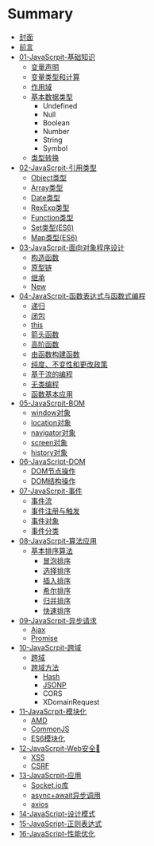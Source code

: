 # Summary

* [封面](README.md)
* [前言](INDEX.md)
* [01-JavaScrpit-基础知识](01/README.md)
  * [变量声明](01/bian-liang-sheng-ming.md)
  * [变量类型和计算](01/bian-liang-lei-xing-he-ji-suan.md)
  * [作用域](01/zuo-yong-yu.md)
  * [基本数据类型](01/shu-ju-lei-xing.md)
    * Undefined
    * Null
    * Boolean
    * Number
    * String
    * Symbol
  * [类型转换](01/lei-xing-zhuan-huan.md)
* [02-JavaScrpit-引用类型](02/README.md)
  * [Object类型](02/objectlei-xing.md)
  * [Array类型](02/arraylei-xing.md)
  * [Date类型](02/datelei-xing.md)
  * [RexExp类型](02/rexexplei-xing.md)
  * [Function类型](02/functionlei-xing.md)
  * [Set类型\(ES6\)](02/setlei-578b28-es6.md)
  * [Map类型\(ES6\)](02/maplei-578b28-es6.md)
* [03-JavaScrpit-面向对象程序设计](03/README.md)
  * [构造函数](03/gou-zao-han-shu.md)
  * [原型链](03/yuan-xing-lian.md)
  * [继承](03/ji-cheng.md)
  * [New](03/new.md)
* [04-JavaScrpit-函数表达式与函数式编程](04/README.md)
  * [递归](04/di-gui.md)
  * [闭包](04/bi-bao.md)
  * [this](04/this.md)
  * [箭头函数](04/jian-tou-han-shu.md)
  * [高阶函数](04/gao-jie-han-shu.md)
  * [由函数构建函数](04/you-han-shu-gou-jian-han-shu.md)
  * [纯度、不变性和更改政策](04/chun-du-3001-bu-bian-xing-he-geng-gai-zheng-ce.md)
  * [基于流的编程](04/ji-yu-liu-de-bian-cheng.md)
  * [无类编程](04/wu-lei-bian-cheng.md)
  * [函数基本应用](04/han-shu-ji-ben-ying-yong.md)
* [05-JavaScrpit-BOM](05/README.md)
  * [window对象](05/windowdui-xiang.md)
  * [location对象](05/locationdui-xiang.md)
  * [navigator对象](05/navigatordui-xiang.md)
  * [screen对象](05/screendui-xiang.md)
  * [history对象](05/historydui-xiang.md)
* [06-JavaScript-DOM](06/README.md)
  * [DOM节点操作](06/domjie-dian-cao-zuo.md)
  * [DOM结构操作](06/domjie-gou-cao-zuo.md)
* [07-JavaScrpit-事件](07/README.md)
  * [事件流](07/shi-jian-liu.md)
  * [事件注册与触发](07/shi-jian-zhu-ce-yu-hong-fa.md)
  * [事件对象](07/shi-jian-dui-xiang.md)
  * [事件分类](07/shi-jian-fen-lei.md)
* [08-JavaScrpit-算法应用](08/README.md)
  * [基本排序算法](08/ji-ben-pai-xu-suan-fa.md)
    * [冒泡排序](08/ji-ben-pai-xu-suan-fa/mao-pao-pai-xu.md)
    * [选择排序](08/ji-ben-pai-xu-suan-fa/xuan-ze-pai-xu.md)
    * [插入排序](08/ji-ben-pai-xu-suan-fa/cha-ru-pai-xu.md)
    * [希尔排序](08/ji-ben-pai-xu-suan-fa/xi-er-pai-xu.md)
    * [归并排序](08/ji-ben-pai-xu-suan-fa/gui-bing-pai-xu.md)
    * [快速排序](08/ji-ben-pai-xu-suan-fa/kuai-su-pai-xu.md)
* [09-JavaScrpit-异步请求](09/README.md)
  * [Ajax](09/ajax.md)
  * [Promise](09/promise.md)
* [10-JavaScrpit-跨域](10/README.md)
  * [跨域](10/kua-yu.md)
  * [跨域方法](10/kua-yu-fang-fa.md)
    * [Hash](10/kua-yu-fang-fa/hash.md)
    * [JSONP](10/kua-yu-fang-fa/jsonp.md)
    * CORS
    * XDomainRequest
* [11-JavaScrpit-模块化](11/README.md)
  * [AMD](11/amd.md)
  * [CommonJS](11/cmd.md)
  * [ES6模块化](11/es6mo-kuai-hua.md)
* [12-JavaScrpit-Web安全🔐](12/README.md)
  * [XSS](12/xss.md)
  * [CSRF](12/csrf.md)
* [13-JavaScrpit-应用](13/README.md)
  * [Socket.io库](13/socketio.md)
  * [async+await异步调用](13/async+awaityi-bu-diao-yong.md)
  * [axios](13/axios.md)
* [14-JavaScript-设计模式](14/README.md)
* [15-JavaScript-正则表达式](15/README.md)
* [16-JavaScript-性能优化](16/README.md)

